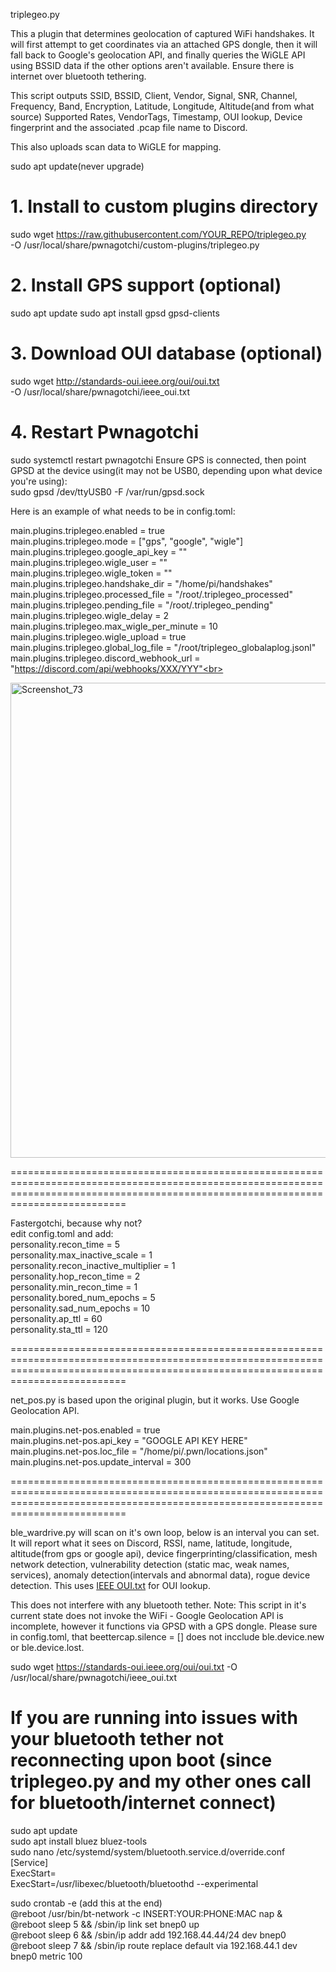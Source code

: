 triplegeo.py 

This a plugin that determines geolocation of captured WiFi handshakes.
It will first attempt to get coordinates via an attached GPS dongle, then it will fall back to Google's geolocation API, and finally queries the WiGLE API using BSSID data if the other options aren't available. Ensure there is internet over bluetooth tethering.

This script outputs SSID, BSSID, Client, Vendor, Signal, SNR, Channel, Frequency, Band, Encryption, Latitude, Longitude, Altitude(and from what source) Supported Rates, VendorTags, Timestamp, OUI lookup, Device fingerprint and the associated .pcap file name to Discord.

This also uploads scan data to WiGLE for mapping.

sudo apt update(never upgrade)

# 1. Install to custom plugins directory
sudo wget https://raw.githubusercontent.com/YOUR_REPO/triplegeo.py \
  -O /usr/local/share/pwnagotchi/custom-plugins/triplegeo.py<br>



# 2. Install GPS support (optional)
sudo apt update
sudo apt install gpsd gpsd-clients

# 3. Download OUI database (optional)
sudo wget http://standards-oui.ieee.org/oui/oui.txt \
  -O /usr/local/share/pwnagotchi/ieee_oui.txt

# 4. Restart Pwnagotchi
sudo systemctl restart pwnagotchi
Ensure GPS is connected, then point GPSD at the device using(it may not be USB0, depending upon what device you're using):<br>
sudo gpsd /dev/ttyUSB0 -F /var/run/gpsd.sock


Here is an example of what needs to be in config.toml:

main.plugins.triplegeo.enabled = true<br>
main.plugins.triplegeo.mode = ["gps", "google", "wigle"]<br>
main.plugins.triplegeo.google_api_key = ""<br>
main.plugins.triplegeo.wigle_user = ""<br>
main.plugins.triplegeo.wigle_token = ""<br>
main.plugins.triplegeo.handshake_dir = "/home/pi/handshakes"<br>
main.plugins.triplegeo.processed_file = "/root/.triplegeo_processed"<br>
main.plugins.triplegeo.pending_file = "/root/.triplegeo_pending"<br>
main.plugins.triplegeo.wigle_delay = 2<br>
main.plugins.triplegeo.max_wigle_per_minute = 10<br>
main.plugins.triplegeo.wigle_upload = true<br>
main.plugins.triplegeo.global_log_file = "/root/triplegeo_globalaplog.jsonl"<br>
main.plugins.triplegeo.discord_webhook_url = "https://discord.com/api/webhooks/XXX/YYY"<br>


<img width="795" height="760" alt="Screenshot_73" src="https://github.com/user-attachments/assets/7842b107-c827-4e82-be3a-b324d7b658d7" />


======================================================================================================================================================================================

Fastergotchi, because why not?<br>
edit config.toml and add:<br>
personality.recon_time = 5<br>
personality.max_inactive_scale = 1<br>
personality.recon_inactive_multiplier = 1<br>
personality.hop_recon_time = 2<br>
personality.min_recon_time = 1<br>
personality.bored_num_epochs = 5<br>
personality.sad_num_epochs =  10<br>
personality.ap_ttl = 60 <br>
personality.sta_ttl = 120<br>

======================================================================================================================================================================================

net_pos.py is based upon the original plugin, but it works. Use Google Geolocation API. 


main.plugins.net-pos.enabled = true<br>
main.plugins.net-pos.api_key = "GOOGLE API KEY HERE"<br>
main.plugins.net-pos.loc_file = "/home/pi/.pwn/locations.json"<br>
main.plugins.net-pos.update_interval = 300<br>


======================================================================================================================================================================================

ble_wardrive.py will scan on it's own loop, below is an interval you can set. It will report what it sees on Discord, RSSI, name, latitude, longitude, altitude(from gps or google api), device fingerprinting/classification, mesh network detection, vulnerability detection (static mac, weak names, services), anomaly detection(intervals and abnormal data), rogue device detection. This uses [IEEE OUI.txt](https://standards-oui.ieee.org/oui/oui.txt) for OUI lookup. 



This does not interfere with any bluetooth tether. Note: This script in it's current state does not invoke the WiFi - Google Geolocation API is incomplete, however it functions via GPSD with a GPS dongle. Please sure in config.toml, that beettercap.silence = [] does not incclude ble.device.new or ble.device.lost. 

sudo wget https://standards-oui.ieee.org/oui/oui.txt -O /usr/local/share/pwnagotchi/ieee_oui.txt

# If you are running into issues with your bluetooth tether not reconnecting upon boot (since triplegeo.py and my other ones call for bluetooth/internet connect)<br>
sudo apt update<br>
sudo apt install bluez bluez-tools<br>
sudo nano /etc/systemd/system/bluetooth.service.d/override.conf<br>
[Service]<br>
ExecStart=<br>
ExecStart=/usr/libexec/bluetooth/bluetoothd --experimental<br>

sudo crontab -e (add this at the end)<br>
@reboot /usr/bin/bt-network -c INSERT:YOUR:PHONE:MAC nap &<br>
@reboot sleep 5 && /sbin/ip link set bnep0 up<br>
@reboot sleep 6 && /sbin/ip addr add 192.168.44.44/24 dev bnep0<br>
@reboot sleep 7 && /sbin/ip route replace default via 192.168.44.1 dev bnep0 metric 100<br>
